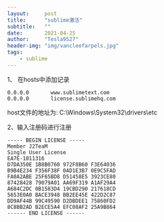 ```yaml
---
layout:     post
title:      "sublime激活"
subtitle:   ""
date:       2021-04-25
author:     "Tesla9527"
header-img: "img/vancleefarpels.jpg"
tags:
    - sublime
---
```



1、 在hosts中添加记录
```
0.0.0.0       www.sublimetext.com
0.0.0.0       license.sublimehq.com
```

host文件的地址为: C:\Windows\System32\drivers\etc

2、输入注册码进行注册
```
----- BEGIN LICENSE -----
Member J2TeaM
Single User License
EA7E-1011316
D7DA350E 1B8B0760 972F8B60 F3E64036
B9B4E234 F356F38F 0AD1E3B7 0E9C5FAD
FA0A2ABE 25F65BD8 D51458E5 3923CE80
87428428 79079A01 AA69F319 A1AF29A4
A684C2DC 0B1583D4 19CBD290 217618CD
5653E0A0 BACE3948 BB2EE45E 422D2C87
DD9AF44B 99C49590 D2DBDEE1 75860FD2
8C8BB2AD B2ECE5A4 EFC08AF2 25A9B864
------ END LICENSE ------
```
